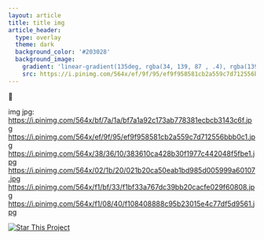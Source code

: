 ```yaml
---
layout: article
title: title img
article_header:
  type: overlay
  theme: dark
  background_color: '#203028'
  background_image:
    gradient: 'linear-gradient(135deg, rgba(34, 139, 87 , .4), rgba(139, 34, 139, .4))'
    src: https://i.pinimg.com/564x/ef/9f/95/ef9f958581cb2a559c7d712556bbb0c1.jpg
---
```



:star2:  
  
    
      
        
        

img jpg:  
https://i.pinimg.com/564x/bf/7a/1a/bf7a1a92c173ab778381ecbcb3143c6f.jpg  
https://i.pinimg.com/564x/ef/9f/95/ef9f958581cb2a559c7d712556bbb0c1.jpg  
https://i.pinimg.com/564x/38/36/10/383610ca428b30f1977c442048f5fbe1.jpg  
https://i.pinimg.com/564x/02/1b/20/021b20ca50eab1bd985d005999a60107.jpg  
https://i.pinimg.com/564x/f1/bf/33/f1bf33a767dc39bb20cacfe029f60808.jpg  
https://i.pinimg.com/564x/f1/08/40/f108408888c95b23015e4c77df5d9561.jpg

[![Star This Project](https://img.shields.io/github/stars/kitian616/jekyll-TeXt-theme.svg?label=Stars&style=social)](https://github.com/kitian616/jekyll-TeXt-theme/)

